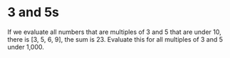 # 3 and 5s

If we evaluate all numbers that are multiples of 3 and 5 that are under 10, there is [3, 5, 6, 9], the sum is 23. Evaluate this for all multiples of 3 and 5 under 1,000.